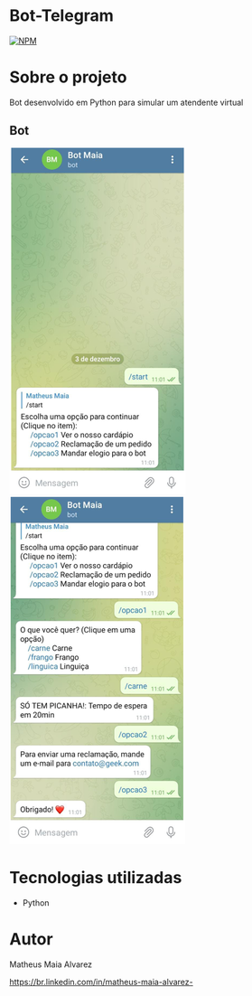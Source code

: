 # Bot-Telegram

[![NPM](https://img.shields.io/npm/l/react)](https://github.com/devsuperior/sds1-wmazoni/blob/master/LICENSE) 

# Sobre o projeto
Bot desenvolvido em Python para simular um atendente virtual 

## Bot
![Mobile 1](https://github.com/MatheusAlvarez/Bot-Telegram/blob/main/_assets/bot1.PNG) ![Mobile 2](https://github.com/MatheusAlvarez/Bot-Telegram/blob/main/_assets/bot2.PNG)


# Tecnologias utilizadas
- Python


# Autor

Matheus Maia Alvarez

https://br.linkedin.com/in/matheus-maia-alvarez-
